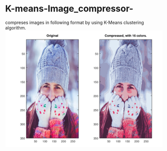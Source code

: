# K-means-Image_compressor-

compreses images in following format by using K-Means clustering algorithm.
![alt tag](https://github.com/vnyk/K-means-Image_compressor-/blob/master/custom.png)
